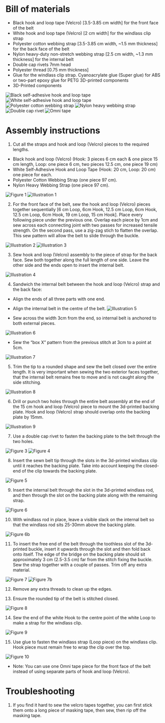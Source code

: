 # Bill of materials
* Black hook and loop tape (Velcro) [3.5-3.85 cm width] for the front face of the belt
* White hook and loop tape (Velcro) [2 cm width] for the windlass clip strap
* Polyester cotton webbing strap [3.5-3.85 cm width, ~1.5 mm thickness] for the back face of the belt
* Nylon heavy-duty non-stretch webbing strap [2.5 cm width, ~1.3 mm thickness] for the internal belt
* Double cap rivets 7mm head
* Polyester thread [0.75 mm thickness]
* Glue for the windlass clip strap. Cyanoacrylate glue (Super glue) for ABS or two-part epoxy glue for PETG 3D-printed components
* 3D-Printed components

![Black self-adhesive hook and loop tape](../assets/instructions/part1.jpg)
![White self-adhesive hook and loop tape](../assets/instructions/part2.jpg)
![Polyester cotton webbing strap](../assets/instructions/part3.jpg)
![Nylon heavy webbing strap](../assets/instructions/part4.jpg)
![Double cap rivet](../assets/instructions/part5.jpg)
![Omni tape](../assets/instructions/part6.jpg)

# Assembly instructions
1. Cut all the straps and hook and loop (Velcro) pieces to the required lengths.
 * Black hook and loop (Velcro) (Hook: 3 pieces 6 cm each & one piece 15 cm length, Loop: one piece 6 cm, two pieces 12.5 cm, one piece 19 cm)
 * White Self-Adhesive Hook and Loop Tape (Hook: 20 cm, Loop: 20 cm) one piece for each.
 * Polyester Cotton Webbing Strap (one piece 97 cm).
 * Nylon Heavy Webbing Strap (one piece 97 cm).

![Figure 1](../assets/instructions/figure1.jpg)
![Illustration 1](../assets/instructions/illustration1.jpg)

2. For the front face of the belt, sew the hook and loop (Velcro) pieces together sequentially [6 cm Loop, 6cm Hook, 12.5 cm Loop, 6cm Hook, 12.5 cm Loop, 6cm Hook, 19 cm Loop, 15 cm Hook]. Place every following piece under the previous one. Overlap each piece by 1cm and sew across each connecting joint with two passes for increased tensile strength. On the second pass, use a zig-zag stich to flatten the overlap. This sew pattern will allow the belt to slide through the buckle.

![Illustration 2](../assets/instructions/illustration2.jpg)
![Illustration 3](../assets/instructions/illustration3.jpg)

3. Sew hook and loop (Velcro) assembly to the piece of strap for the back face. Sew both together along the full length of one side. Leave the other side and the ends open to insert the internal belt.

![Illustration 4](../assets/instructions/illustration4.jpg)

4. Sandwich the internal belt between the hook and loop (Velcro) strap and the back face:
  * Align the ends of all three parts with one end.
  * Align the internal belt in the centre of the belt.
![Illustration 5](../assets/instructions/illustration5.jpg)

  * Sew across the width 3cm from the end, so internal belt is anchored to both external pieces. 

![Illustration 6](../assets/instructions/illustration6.jpg)

  * Sew the “box X” pattern from the previous stitch at 3cm to a point at 5cm.

![Illustration 7](../assets/instructions/illustration7.jpg)

5. Trim the tip to a rounded shape and sew the belt closed over the entire length. It is very important when sewing the two exterior faces together, that the internal belt remains free to move and is not caught along the side stitching.

![Illustration 8](../assets/instructions/illustration8.jpg)

6. Drill or punch two holes through the entire belt assembly at the end of the 15 cm hook and loop (Velcro) piece to mount the 3d-printed backing plate. Hook and loop (Velcro) strap should overlap onto the backing plate by 15mm.

![Illustration 9](../assets/instructions/illustration9.jpg)

7. Use a double cap rivet to fasten the backing plate to the belt through the two holes.

![Figure 3](../assets/instructions/figure3.jpg)
![Figure 4](../assets/instructions/figure4.jpg)

8. Insert the sewn belt tip through the slots in the 3d-printed windlass clip until it reaches the backing plate. Take into account keeping the closed-end of the clip towards the backing plate.

![Figure 5](../assets/instructions/figure5.jpg)

9. Insert the internal belt through the slot in the 3d-printed windlass rod, and then through the slot on the backing plate along with the remaining strap.

![Figure 6](../assets/instructions/figure6.jpg)

10. With windlass rod in place, leave a visible slack on the internal belt so that the windlass rod sits 25-30mm above the backing plate.

![Figure 6b](../assets/instructions/figure6b.jpg)

11. To insert the free end of the belt through the toothless slot of the 3d-printed buckle, insert it upwards through the slot and then fold back onto itself. The edge of the bridge on the backing plate should sit approximately 3 cm (2.5-3.5 cm) far from the stitch fixing the buckle. Sew the strap together with a couple of passes. Trim off any extra material.

![Figure 7](../assets/instructions/figure7.jpg)
![Figure 7b](../assets/instructions/figure7b.jpg)

12. Remove any extra threads to clean up the edges.

13. Ensure the rounded tip of the belt is stitched closed.

![Figure 8](../assets/instructions/figure8.jpg)

14. Sew the end of the white Hook to the centre point of the white Loop to make a strap for the windlass clip.

![Figure 9](../assets/instructions/figure9.jpg)

15. Use glue to fasten the windlass strap (Loop piece) on the windlass clip. Hook piece must remain free to wrap the clip over the top.

![Figure 10](../assets/instructions/figure10.jpg)


* Note: You can use one Omni tape piece for the front face of the belt instead of using separate parts of hook and loop (Velcro).
# Troubleshooting
1. If you find it hard to sew the velcro tapes together, you can first stick them onto a long piece of masking tape, then sew, then rip off the masking tape.
